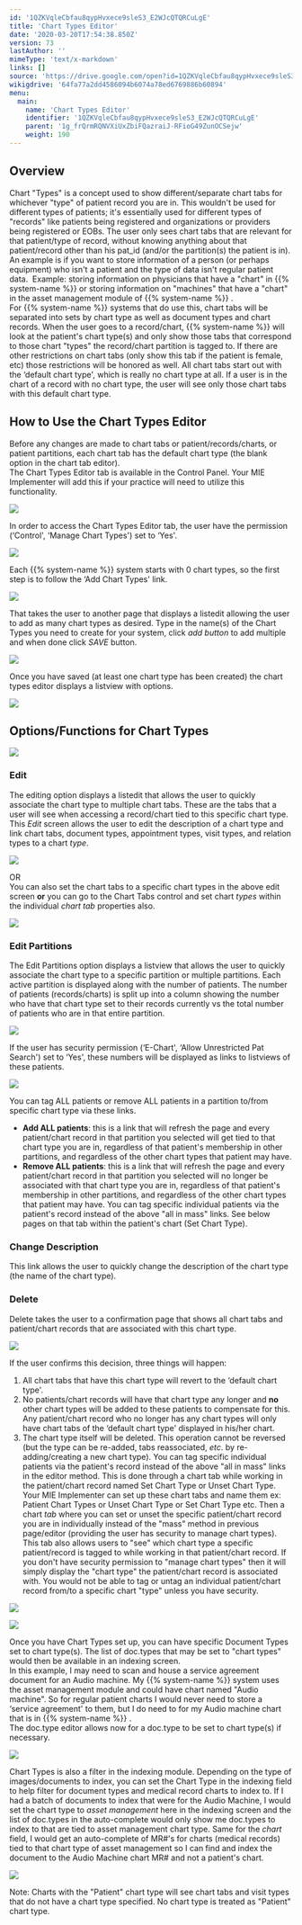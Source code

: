 ```yaml
---
id: '1QZKVqleCbfau8qypHvxece9sleS3_E2WJcQTQRCuLgE'
title: 'Chart Types Editor'
date: '2020-03-20T17:54:38.850Z'
version: 73
lastAuthor: ''
mimeType: 'text/x-markdown'
links: []
source: 'https://drive.google.com/open?id=1QZKVqleCbfau8qypHvxece9sleS3_E2WJcQTQRCuLgE'
wikigdrive: '64fa77a2dd4586094b6074a78ed6769886b60894'
menu:
  main:
    name: 'Chart Types Editor'
    identifier: '1QZKVqleCbfau8qypHvxece9sleS3_E2WJcQTQRCuLgE'
    parent: '1g_frQrmRQNVXiUxZbiFQazraiJ-RFioG49ZunOCSejw'
    weight: 190
---
```

## Overview  
  
Chart "Types" is a concept used to show different/separate chart tabs for whichever "type" of patient record you are in. This wouldn't be used for different types of patients; it's essentially used for different types of "records" like patients being registered and organizations or providers being registered or EOBs. The user only sees chart tabs that are relevant for that patient/type of record, without knowing anything about that patient/record other than his pat_id (and/or the partition(s) the patient is in).  
An example is if you want to store information of a person (or perhaps equipment) who isn't a patient and the type of data isn't regular patient data.  Example: storing information on physicians that have a "chart" in {{% system-name %}} or storing information on "machines" that have a "chart" in the asset management module of {{% system-name %}} .  
For {{% system-name %}} systems that do use this, chart tabs will be separated into sets by chart type as well as document types and chart records. When the user goes to a record/chart, {{% system-name %}} will look at the patient's chart type(s) and only show those tabs that correspond to those chart "types" the record/chart partition is tagged to. If there are other restrictions on chart tabs (only show this tab if the patient is female, etc) those restrictions will be honored as well. All chart tabs start out with the ‘default chart type', which is really no chart type at all. If a user is in the chart of a record with no chart type, the user will see only those chart tabs with this default chart type.
  
## How to Use the Chart Types Editor  
  
Before any changes are made to chart tabs or patient/records/charts, or patient partitions, each chart tab has the default chart type (the blank option in the chart tab editor).  
The Chart Types Editor tab is available in the Control Panel. Your MIE Implementer will add this if your practice will need to utilize this functionality.
  
![](../chart-types-editor.assets/100002010000024A00000128186265209EFF3692.png)  

In order to access the Chart Types Editor tab, the user have the permission (‘Control', ‘Manage Chart Types') set to ‘Yes'.
  
![](../chart-types-editor.assets/10000201000001030000002ACD28471D3504D857.png)  

Each {{% system-name %}} system starts with 0 chart types, so the first step is to follow the ‘Add Chart Types' link.
  
![](../chart-types-editor.assets/10000201000004E8000000CD5B20F41590AB430D.png)  

That takes the user to another page that displays a listedit allowing the user to add as many chart types as desired. Type in the name(s) of the Chart Types you need to create for your system, click *add button* to add multiple and when done click *SAVE* button.
  
![](../chart-types-editor.assets/10000201000001F0000000810C8350953B367338.png)  

Once you have saved (at least one chart type has been created) the chart types editor displays a listview with options.
  
![](../chart-types-editor.assets/10000201000004B800000054C9446B73BD1BC564.png)  

  
## Options/Functions for Chart Types  

  
![](../chart-types-editor.assets/100002010000054D000000B311275A41526C9586.png)  

  
### Edit  
  
The editing option displays a listedit that allows the user to quickly associate the chart type to multiple chart tabs. These are the tabs that a user will see when accessing a record/chart tied to this specific chart type. This *Edit* screen allows the user to edit the description of a chart type and link chart tabs, document types, appointment types, visit types, and relation types to a chart *type*.
  
![](../chart-types-editor.assets/10000201000004FD00000178C81BA8ACFB201DB7.png)  

OR  
You can also set the chart tabs to a specific chart types in the above edit screen **or** you can go to the Chart Tabs control and set chart *types* within the individual *chart tab* properties also.
  
![](../chart-types-editor.assets/100002010000036F000001BAC00B37C28FF7A79E.png)  

  
### Edit Partitions  
  
The Edit Partitions option displays a listview that allows the user to quickly associate the chart type to a specific partition or multiple partitions. Each active partition is displayed along with the number of patients. The number of patients (records/charts) is split up into a column showing the number who have that chart type set to their records currently vs the total number of patients who are in that entire partition.
  
![](../chart-types-editor.assets/10000201000004AC0000010F432B146FB59013A9.png)  

If the user has security permission (‘E-Chart', ‘Allow Unrestricted Pat Search') set to ‘Yes', these numbers will be displayed as links to listviews of these patients.
  
![](../chart-types-editor.assets/100002010000049D0000018E2E11112519D42417.png)  

You can tag ALL patients or remove ALL patients in a partition to/from specific chart type via these links.
* <strong>Add ALL patients</strong>: this is a link that will refresh the page and every patient/chart record in that partition you selected will get tied to that chart type you are in, regardless of that patient's membership in other partitions, and regardless of the other chart types that patient may have.
* <strong>Remove ALL patients</strong>: this is a link that will refresh the page and every patient/chart record in that partition you selected will no longer be associated with that chart type you are in, regardless of that patient's membership in other partitions, and regardless of the other chart types that patient may have.
You can tag specific individual patients via the patient's record instead of the above "all in mass" links. See below pages on that tab within the patient's chart (Set Chart Type).
  
### Change Description  
  
This link allows the user to quickly change the description of the chart type (the name of the chart type).
  
### Delete  
  
Delete takes the user to a confirmation page that shows all chart tabs and patient/chart records that are associated with this chart type.
  
![](../chart-types-editor.assets/10000201000004A0000000D9AFECC910A7D39C29.png)  

If the user confirms this decision, three things will happen:
1. All chart tabs that have this chart type will revert to the ‘default chart type'.
2. No patients/chart records will have that chart type any longer and <strong>no</strong> other chart types will be added to these patients to compensate for this. Any patient/chart record who no longer has any chart types will only have chart tabs of the ‘default chart type' displayed in his/her chart.
3. The chart type itself will be deleted. This operation cannot be reversed (but the type can be re-added, tabs reassociated, <em>etc</em>. by re-adding/creating a new chart type).
You can tag specific individual patients via the patient's record instead of the above "all in mass" links in the editor method. This is done through a chart tab while working in the patient/chart record named Set Chart Type or Unset Chart Type.  
Your MIE Implementer can set up these chart tabs and name them ex: Patient Chart Types or Unset Chart Type or Set Chart Type etc. Then a chart *tab* where you can set or unset the specific patient/chart record you are in individually instead of the "mass" method in previous page/editor (providing the user has security to manage chart types).  
This tab also allows users to "see" which chart type a specific patient/record is tagged to while working in that patient/chart record. If you don't have security permission to "manage chart types" then it will simply display the "chart type" the patient/chart record is associated with. You would not be able to tag or untag an individual patient/chart record from/to a specific chart "type" unless you have security.
  
![](../chart-types-editor.assets/1000020100000430000000F2F9F49074E0556DDA.png)  

  
![](../chart-types-editor.assets/1000020100000217000000E401FC2167FC35445D.png)  

Once you have Chart Types set up, you can have specific Document Types set to chart type(s). The list of doc.types that may be set to "chart types" would then be available in an indexing screen.  
In this example, I may need to scan and house a service agreement document for an Audio machine. My {{% system-name %}} system uses the asset management module and could have chart named "Audio machine". So for regular patient charts I would never need to store a ‘service agreement' to them, but I do need to for my Audio machine chart that is in {{% system-name %}} .  
The doc.type editor allows now for a doc.type to be set to chart type(s) if necessary.
  
![](../chart-types-editor.assets/100002010000030600000134EA8B22D847C2C99C.png)  

Chart Types is also a filter in the indexing module. Depending on the type of images/documents to index, you can set the Chart Type in the indexing field to help filter for document types and medical record charts to index to. If I had a batch of documents to index that were for the Audio Machine, I would set the chart type to *asset management* here in the indexing screen and the list of doc.types in the auto-complete would only show me doc.types to index to that are tied to asset management chart type. Same for the *chart* field, I would get an auto-complete of MR#'s for charts (medical records) tied to that chart type of asset management so I can find and index the document to the Audio Machine chart MR# and not a patient's chart.
  
![](../chart-types-editor.assets/100002010000020E000001B03C53B28235CCBD9C.png)  

Note: Charts with the "Patient" chart type will see chart tabs and visit types that do not have a chart type specified. No chart type is treated as "Patient" chart type.
